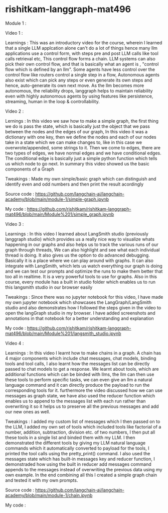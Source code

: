 # rishitkam-langgraph-mat496


Module 1 :

Video 1 : 

Learnings : 
This was an introductory video for the course, wherein I learned that a single LLM applcation alone can't do a lot of things hence many llm applications use a control form, with steps pre and post LLM calls like tool calls retrieval etc, This control flow forms a chain. LLM systems can also pick their own control flow, and that is basically what an agent is , "control flow which is defined by an llm". Some agents have less control over the control flow like routers control a single step in a flow, Autonomous agents also exist which can pick any steps or even generate its own steps and hence, auto-generate its own next move. As the llm becomes more autonomous, the reliability drops, langgraph helps to maintain reliability even with highly autonomous agents by using features like persistence, streaming, human in the loop & controllability. 



Video 2 :

Lernings :  In this video  we saw how to make a simple graph, the first thing we do is pass the state, which is basically just the object that we pass between the nodes and the edges of our graph, In this video it was a dictionary with one key, then we define the nodes and each of our nodes take in a state which we can make changes to, like in this case we overwrote/appended, some strings to it. Then we come to edges, there are two types of edges, we have normal edges and we have conditional edges. The conditional edge is basically just a simple python function which tells us which node to go next. In summary this video showed us the basic components of a Graph

Tweakings : Made my own simple/basic graph which can distinguish and identify even and odd numbers and then print the result acordingly

Source code : https://github.com/langchain-ai/langchain-academy/blob/main/module-1/simple-graph.ipynb

My code : https://github.com/rishitkam/rishitkam-langgraph-mat496/blob/main/Module%201/simple_graph.ipynb



Video 3 :

Learnings : In this video I learned about LangSmith studio (previously langgraph studio) which provides us a  really nice way to visualize whats happening in our graphs and also helps us to track the various runs of our graph through threads, We can also highlight and see what each individual thread is doing. It also gives us the option to do advanced debugging. Basically it is a place where we can play around with graphs. It can also integrate with LangSmith, which lets us watch everything our graph is doing and we can test our prompts and optimize the runs to make them better that too all in realtime. It is a very powerful tools to use for graphs. Also in this course, every module has a built in studio folder which enables us to run this langsmith studio in our browser easily

Tweakings : Since there was no jupyter notebook for this video, I have made my own jupyter notebook which showcases the LangGraph/LangSmith studio and also demonstrates how I followed the steps given in the video to open the langGraph studio in my browser. I have added screenshots and annotations in that notebook for a better understanding and explanation

My code : https://github.com/rishitkam/rishitkam-langgraph-mat496/blob/main/Module%201/langsmith_studio.ipynb



Video 4 :

Learnings : In this video I learnt how to make chains in a graph. A chain has 4 major components which include  chat messages, chat models, binding tools and tool calls, 
I also learnt how the messages list can be directly passed to chat models to get a response. We learnt about tools, which are additional  functions which can be binded with llms, the llm can then use these tools to perform specific tasks, we can even give an llm a natural language command and it can directly produce the payload to run the corresponding tools for it. furthermore the video discussed how we can use messages as graph state, we have also used the reducer function which enables us to append to the messages list with each run rather than overwriting it so it helps us to preserve all the previous messages and add our new ones as well.

Tweakings : I added my custom list of messages which I then passed on to the LLM, I added my own set of tools which included tools like factorial of a number, addition, subtraction, division etc. of two numbers, I then put all these tools in a single list and binded them with my LLM. I then demonstrated the different tools by giving my LLM natural language commands which it automatically converted to payload for the tools, I printed the tool calls using the pretty_print() command. I also used the messages state which has built-in messages key and reducer function, I demonstraded how using the built in reducer add messages command appends to the messages instead of overwriting the previous data using my own example. In the end combining all this I created a simple graph chain and tested it with my own prompts.

Source code : https://github.com/langchain-ai/langchain-academy/blob/main/module-1/chain.ipynb

My code : 
